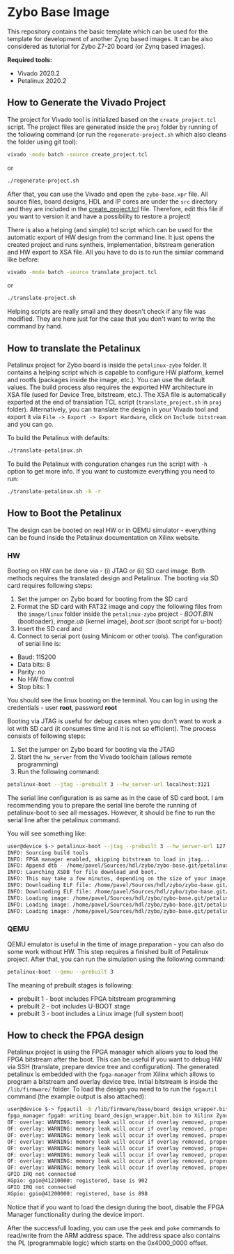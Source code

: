 # Zybo Base Image

This repository contains the basic template which can be used for the template for development of another Zynq based images.
It can be also considered as tutorial for Zybo Z7-20 board (or Zynq based images).

**Required tools:**

* Vivado 2020.2
* Petalinux 2020.2

## How to Generate the Vivado Project

The project for Vivado tool is initialized based on the `create_project.tcl` script. The project files are generated
inside the `proj` folder by running of the following command (or run the `regenerate-project.sh` which also cleans the folder using git tool):

```bash
vivado -mode batch -source create_project.tcl
```

or

```bash
./regenerate-project.sh
```

After that, you can use the Vivado and open the `zybo-base.xpr` file. All source files, board designs, HDL and
IP cores are under the `src` directory and they are included in the [create_project.tcl](proj/create_project.tcl)
file. Therefore, edit this file if you want to version it and have a possibility to restore a project!

There is also a helping (and simple) tcl script which can be used for the automatic export of HW design from the
command line.
It just opens the created project and runs syntheis, implementation, bitstream generation and HW export to
XSA file. All you have to do is to run the similar command like before:

```bash
vivado -mode batch -source translate_project.tcl
```

or

```bash
./translate-project.sh
```

Helping scripts are really small and they doesn't check if any file was modified. They are here just for the case that you
don't want to write the command by hand.

## How to translate the Petalinux

Petalinux project for Zybo board is inside the `petalinux-zybo` folder. It contains a helping script which is capable to configure HW
platform, kernel and rootfs (packages inside the image, etc.). You can use the default values. The build process also requires the
exported HW architecture in XSA file (used for Device Tree, bitstream, etc.). The XSA file is automatically exported at the end of
translation TCL script (`translate_project.sh` in `proj` folder). Alternatively, you can translate the design in your Vivado tool and
export it via `File -> Export -> Export Hardware`, click on `Include bitstream` and you can go.

To build the Petalinux with defaults:

```bash
./translate-petalinux.sh
```

To build the Petalinux with conguration changes run the script with `-h` option to get more info. If you want to customize everything
you need to run:

```bash
./translate-petalinux.sh -k -r
```

## How to Boot the Petalinux

The design can be booted on real HW or in QEMU simulator - everything can be found inside the Petalinux documentation on Xilinx website.

### HW

Booting on HW can be done via - (i) JTAG or (ii) SD card image. Both methods requires the translated design and Petalinux. The booting
via SD card requires following steps:

1. Set the jumper on Zybo board for booting from the SD card
2. Format the SD card with FAT32 image and copy the following files from the `image/linux` folder inside the `petalinux-zybo` project - *BOOT.BIN* (bootloader), *image.ub* (kernel image), *boot.scr* (boot script for u-boot)
3. Insert the SD card and
4. Connect to serial port (using Minicom or other tools). The configuration of serial line is:

* Baud: 115200
* Data bits: 8
* Parity: no
* No HW flow control
* Stop bits: 1

You should see the linux booting on the terminal. You can log in using the credentials - user **root**, password **root**

Booting via JTAG is useful for debug cases when you don't want to work a lot with SD card (it consumes time and it is not so
efficient). The process consists of following steps:

1. Set the jumper on Zybo board for booting via the JTAG
2. Start the `hw_server` from the Vivado toolchain (allows remote programming)
3. Run the following command:

```bash
petalinux-boot --jtag --prebuilt 3 --hw_server-url localhost:3121
```

The serial line configuration is as same as in the case of SD card boot. I am recommending you to prepare the serial line
berofe the running of petalinux-boot to see all messages. However, it should be fine to run the serial line after the petalinux command.

You will see something like:

```bash
user@device $-> petalinux-boot --jtag --prebuilt 3 --hw_server-url 127.0.0.1:3121
INFO: Sourcing build tools
INFO: FPGA manager enabled, skipping bitstream to load in jtag...
INFO: Append dtb - /home/pavel/Sources/hdl/zybo/zybo-base.git/petalinux-zybo/pre-built/linux/images/system.dtb and other options to boot zImage
INFO: Launching XSDB for file download and boot.
INFO: This may take a few minutes, depending on the size of your image.
INFO: Downloading ELF file: /home/pavel/Sources/hdl/zybo/zybo-base.git/petalinux-zybo/pre-built/linux/images/zynq_fsbl.elf to the target.
INFO: Downloading ELF file: /home/pavel/Sources/hdl/zybo/zybo-base.git/petalinux-zybo/pre-built/linux/images/u-boot.elf to the target.
INFO: Loading image: /home/pavel/Sources/hdl/zybo/zybo-base.git/petalinux-zybo/pre-built/linux/images/system.dtb at 0x00100000
INFO: Loading image: /home/pavel/Sources/hdl/zybo/zybo-base.git/petalinux-zybo/pre-built/linux/images/uImage at 0x00200000
INFO: Loading image: /home/pavel/Sources/hdl/zybo/zybo-base.git/petalinux-zybo/pre-built/linux/images/rootfs.cpio.gz.u-boot at 0x04000000

```

### QEMU

QEMU emulator is useful in the time of image preparation - you can also do some work without HW.
This step requires a finished built of Petalinux project. After that, you can run the simulation using the following command:

```bash
petalinux-boot --qemu --prebuilt 3
```

The meaning of prebuilt stages is following:

* prebuilt 1 - boot includes FPGA bitstream programming
* prebuilt 2 - bot includes U-BOOT stage
* prebuilt 3 - boot includes a  Linux image (full system boot)

## How to check the FPGA design

Petalinux project is using the FPGA manager which allows you to load the FPGA bitstream after the boot. This can be useful if you
want to debug HW via SSH (translate, prepare device tree and configuration). The generated petalinux is embedded with the
`fpga-manager` from Xilinx which allows to program a bitstream and overlay device tree. Initial bitstream is inside the `/lib/firmware/`
folder. To load the design you need to to run the `fpgautil` command (the example output is also attached):

```bash
user@device $-> fpgautil -b /lib/firmware/base/board_design_wrapper.bit.bin
fpga_manager fpga0: writing board_design_wrapper.bit.bin to Xilinx Zynq FPGA Manager
OF: overlay: WARNING: memory leak will occur if overlay removed, property: /fpga-full/firmware-name
OF: overlay: WARNING: memory leak will occur if overlay removed, property: /__symbols__/overlay0
OF: overlay: WARNING: memory leak will occur if overlay removed, property: /__symbols__/overlay1
OF: overlay: WARNING: memory leak will occur if overlay removed, property: /__symbols__/clocking0
OF: overlay: WARNING: memory leak will occur if overlay removed, property: /__symbols__/overlay2
OF: overlay: WARNING: memory leak will occur if overlay removed, property: /__symbols__/axi_gpio_led
OF: overlay: WARNING: memory leak will occur if overlay removed, property: /__symbols__/axi_gpio_sw
OF: overlay: WARNING: memory leak will occur if overlay removed, property: /__symbols__/axi_led_pwm
GPIO IRQ not connected
XGpio: gpio@41210000: registered, base is 902
GPIO IRQ not connected
XGpio: gpio@41200000: registered, base is 898

```

Notice that if you want to load the design during the boot, disable the FPGA Manager functionality during the device import.

After the successfull loading, you can use the `peek` and `poke` commands to read/write from the ARM address space. The address
space also contains the PL (programmable logic) which starts on the 0x4000_0000 offset.
